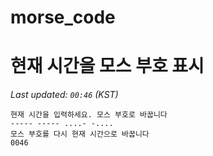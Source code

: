# morse_code
# 현재 시간을 모스 부호 표시
<!-- MORSE_TIME_START -->
_Last updated: `00:46` (KST)_

```
현재 시간을 입력하세요. 모스 부호로 바꿉니다
----- ----- ....- -....
모스 부호를 다시 현재 시간으로 바꿉니다
0046
```
<!-- MORSE_TIME_END -->
